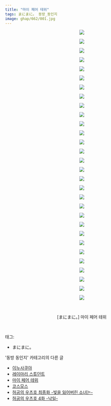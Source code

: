 ```yaml
---
title: "마이 페어 테위"
tags: まにまに。 동방_동인지
image: ghap/662/001.jpg
---
```

<div class="article">
<p style="text-align: center; clear: none; float: none;"><img src="{{ site.nasurl }}/ghap/662/001.jpg"/></p>
<p style="text-align: center; clear: none; float: none;"><img src="{{ site.nasurl }}/ghap/662/002.jpg"/></p>
<p style="text-align: center; clear: none; float: none;"><img src="{{ site.nasurl }}/ghap/662/003.jpg"/></p>
<p style="text-align: center; clear: none; float: none;"><img src="{{ site.nasurl }}/ghap/662/004.jpg"/></p>
<p style="text-align: center; clear: none; float: none;"><img src="{{ site.nasurl }}/ghap/662/005.jpg"/></p>
<p style="text-align: center; clear: none; float: none;"><img src="{{ site.nasurl }}/ghap/662/006.jpg"/></p>
<p style="text-align: center; clear: none; float: none;"><img src="{{ site.nasurl }}/ghap/662/007.jpg"/></p>
<p style="text-align: center; clear: none; float: none;"><img src="{{ site.nasurl }}/ghap/662/008.jpg"/></p>
<p style="text-align: center; clear: none; float: none;"><img src="{{ site.nasurl }}/ghap/662/009.jpg"/></p>
<p style="text-align: center; clear: none; float: none;"><img src="{{ site.nasurl }}/ghap/662/010.jpg"/></p>
<p style="text-align: center; clear: none; float: none;"><img src="{{ site.nasurl }}/ghap/662/011.jpg"/></p>
<p style="text-align: center; clear: none; float: none;"><img src="{{ site.nasurl }}/ghap/662/012.jpg"/></p>
<p style="text-align: center; clear: none; float: none;"><img src="{{ site.nasurl }}/ghap/662/013.jpg"/></p>
<p style="text-align: center; clear: none; float: none;"><img src="{{ site.nasurl }}/ghap/662/014.jpg"/></p>
<p style="text-align: center; clear: none; float: none;"><img src="{{ site.nasurl }}/ghap/662/015.jpg"/></p>
<p style="text-align: center; clear: none; float: none;"><img src="{{ site.nasurl }}/ghap/662/016.jpg"/></p>
<p style="text-align: center; clear: none; float: none;"><img src="{{ site.nasurl }}/ghap/662/017.jpg"/></p>
<p style="text-align: center; clear: none; float: none;"><img src="{{ site.nasurl }}/ghap/662/018.jpg"/></p>
<p style="text-align: center; clear: none; float: none;"><img src="{{ site.nasurl }}/ghap/662/019.jpg"/></p>
<p style="text-align: center; clear: none; float: none;"><img src="{{ site.nasurl }}/ghap/662/020.jpg"/></p>
<p style="text-align: center; clear: none; float: none;"><img src="{{ site.nasurl }}/ghap/662/021.jpg"/></p>
<p style="text-align: center; clear: none; float: none;"><img src="{{ site.nasurl }}/ghap/662/022.jpg"/></p>
<p style="text-align: center; clear: none; float: none;"><img src="{{ site.nasurl }}/ghap/662/023.jpg"/></p>
<p style="text-align: center; clear: none; float: none;"><img src="{{ site.nasurl }}/ghap/662/024.jpg"/></p>
<p style="text-align: center; clear: none; float: none;"><img src="{{ site.nasurl }}/ghap/662/025.jpg"/></p>
<p style="text-align: center; clear: none; float: none;"><img src="{{ site.nasurl }}/ghap/662/026.jpg"/></p>
<p style="text-align: center; clear: none; float: none;"><img src="{{ site.nasurl }}/ghap/662/027.jpg"/></p>
<p style="text-align: center; clear: none; float: none;"><img src="{{ site.nasurl }}/ghap/662/028.jpg"/></p>
<p style="text-align: center; clear: none; float: none;"><img src="{{ site.nasurl }}/ghap/662/029.jpg"/></p>
<p style="text-align: center; clear: none; float: none;"><img src="{{ site.nasurl }}/ghap/662/030.jpg"/></p>
<p style="text-align: center; clear: none; float: none;"><br/></p>
<p style="text-align: center; clear: none; float: none;">[まにまに。] 마이 페어 테위</p>
<p><br/></p>
</div><div class="tagTrail">
<p>태그: </p>
<ul>
<li>まにまに。</li>
</ul>
</div><div class="another">
<p>'동방 동인지' 카테고리의 다른 글</p>
<ul>
<li><a href="/2016-07-04-ghap_664">이누사쿠야</a></li>
<li><a href="/2016-07-04-ghap_663">레이마리 스튜던트</a></li>
<li><a href="/2016-07-04-ghap_662">마이 페어 테위</a></li>
<li><a href="/2016-07-04-ghap_661">코스모스</a></li>
<li><a href="/2016-07-03-ghap_660">허공의 우츠호 최종화 -빛을 잃어버린 소녀는-</a></li>
<li><a href="/2016-07-03-ghap_659">허공의 우츠호 4화 -낙일-</a></li>
</ul>
</div><div class="cb_module cb_fluid">
<div class="cb_wrt cb_profile">
</div><!-- commentList close -->
</div>
